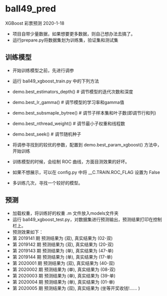 # ball49_pred
XGBoost 彩票预测 2020-1-18
- 项目自带少量数据，如果想要更多数据，则自己想办法去搞了。
- 运行prepare.py将数据集划为训练集，验证集和测试集

## 训练模型
- 开始训练模型之前，先进行调参
- 运行 ball49_xgboost_train.py 中的下列方法
- demo.best_estimators_depth() # 调节模型的迭代次数和深度
- demo.best_lr_gamma()	# 调节模型的学习率和gamma值
- demo.best_subsmaple_bytree()	# 调节子样本集和叶子数(即调节行和列)
- demo.best_nthread_weight()	# 调节最小子权重和线程数
- demo.best_seek()	# 调节随机种子

- 将调参寻找到的较优的参数，配置到 demo.best_param_xgboost() 方法中，开始训练
- 训练模型的时候，会绘制 ROC 曲线，方面目测效果的好坏。
- 如果不想展示，可以在 config.py 中将 __C.TRAIN.ROC_FLAG 设置为 False
- 多训练几次，寻找一个较好的模型。

## 预测
- 加载权重，将训练好的权重 .m 文件放入models文件夹
- 运行 ball49_xgboost_test.py，对数据集进行预测输出，预测结果打印在控制栏上。
- 预测效果如下：
- 第 2019141 期 预测结果为 (双), 真实结果为 (02-双)
- 第 2019142 期 预测结果为 (双), 真实结果为 (20-双)
- 第 2019143 期 预测结果为 (单), 真实结果为 (47-单)
- 第 2019144 期 预测结果为 (单), 真实结果为 (17-单)
- 第 2020001 期 预测结果为 (双), 真实结果为 (40-双)
- 第 2020002 期 预测结果为 (单), 真实结果为 (08-双)
- 第 2020003 期 预测结果为 (单), 真实结果为 (39-单)
- 第 2020004 期 预测结果为 (单), 真实结果为 (01-单)
- 第 2020005 期 预测结果为 (双), 真实结果为 (坐等开奖收钱!...... )
